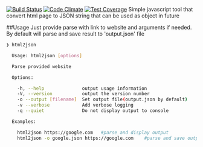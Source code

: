 [![Build Status](https://travis-ci.org/G07cha/html2json.svg?branch=master)](https://travis-ci.org/G07cha/html2json)
[![Code Climate](https://codeclimate.com/github/G07cha/html2json/badges/gpa.svg)](https://codeclimate.com/github/G07cha/html2json)
[![Test Coverage](https://codeclimate.com/github/G07cha/html2json/badges/coverage.svg)](https://codeclimate.com/github/G07cha/html2json/coverage)
Simple javascript tool that convert html page to JSON string that can be used as object in future

##Usage
Just provide parse with link to website and arguments if needed. By default will parse and save result to 'output.json' file
```bash
❯ html2json

  Usage: html2json [options]

  Parse provided website

  Options:

    -h, --help              output usage information
    -V, --version           output the version number
    -o --output [filename]  Set output file(output.json by default)
    -v --verbose            Add verbose logging
    -q --quiet              Do not display output to console

  Examples:

    html2json https://google.com   #parse and display output 
    html2json -o google.json https://google.com    #parse and save output to google.json
```
